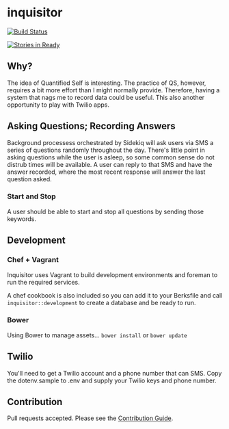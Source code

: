 # inquisitor

[![Build Status](https://semaphoreapp.com/api/v1/projects/ed0f0e84-f00b-45c0-88bc-7d265c0e6538/333373/badge.png)](https://semaphoreapp.com/chaserx/inquisitor)

[![Stories in Ready](https://badge.waffle.io/chaserx/inquisitor.svg?label=ready&title=Ready)](http://waffle.io/chaserx/inquisitor)

## Why?

The idea of Quantified Self is interesting. The practice of QS, however,
requires a bit more effort than I might normally provide. Therefore, having a
system that nags me to record data could be useful. This also another
opportunity to play with Twilio apps.

## Asking Questions; Recording Answers

Background processess orchestrated by Sidekiq will ask users via SMS a series
of questions randomly throughout the day. There's little point in asking
questions while the user is asleep, so some common sense do not distrub times
will be available. A user can reply to that SMS and have the answer recorded,
where the most recent response will answer the last question asked.

### Start and Stop

A user should be able to start and stop all questions by sending those keywords.

## Development

### Chef + Vagrant

Inquisitor uses Vagrant to build development environments
and foreman to run the required services.

A chef cookbook is also included so you can add it to your Berksfile and
call `inquisitor::development` to create a database and be ready to run.

### Bower

Using Bower to manage assets... `bower install` or `bower update`

## Twilio

You'll need to get a Twilio account and a phone number that can SMS. Copy the
dotenv.sample to .env and supply your Twilio keys and phone number.

## Contribution

Pull requests accepted. Please see the [Contribution Guide](CONTRIBUTING.md).
